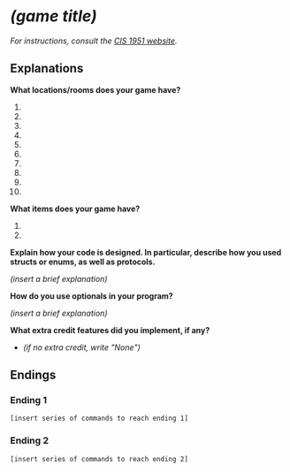 # *(game title)*

*For instructions, consult the [CIS 1951 website](https://www.seas.upenn.edu/~cis1951/assignments/hw/hw1).*

## Explanations

**What locations/rooms does your game have?**

1. 
2. 
3. 
4. 
5. 
6. 
7. 
8. 
9. 
10. 

**What items does your game have?**

1. 
2. 

**Explain how your code is designed. In particular, describe how you used structs or enums, as well as protocols.**

*(insert a brief explanation)*

**How do you use optionals in your program?**

*(insert a brief explanation)*

**What extra credit features did you implement, if any?**

* *(if no extra credit, write "None")*

## Endings

### Ending 1

```
[insert series of commands to reach ending 1]
```

### Ending 2

```
[insert series of commands to reach ending 2]
```